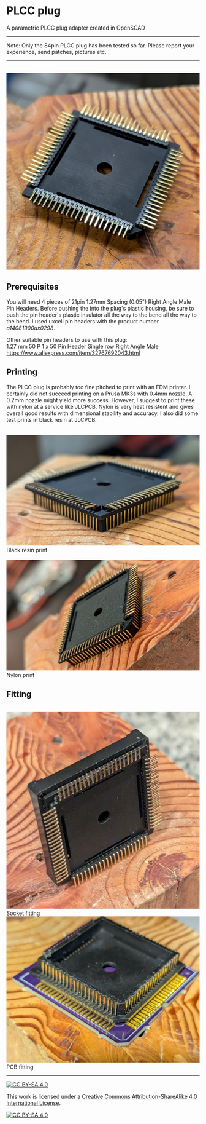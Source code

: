 # PLCC plug

A parametric PLCC plug adapter created in OpenSCAD

***
Note: Only the 84pin PLCC plug has been tested so far. Please report
your experience, send patches, pictures etc.
***

<br />
<a href="images/plccplug84.jpg">
<img src="images/plccplug84.jpg" width="512" height="512">
</a>
<br />

## Prerequisites

You will need 4 pieces of 21pin 1.27mm Spacing (0.05")
Right Angle Male Pin Headers. Before pushing the into the plug's plastic
housing, be sure to push the pin header's plastic insulator all the way
to the bend all the way to the bend. I used uxcell pin headers with the
product number *a14081900ux0298*.

Other suitable pin headers to use with this plug:<br />
1.27 mm 50 P 1 x 50 Pin Header Single row Right Angle Male<br />
https://www.aliexpress.com/item/32767692043.html
<br />

## Printing

The PLCC plug is probably too fine pitched to print with an FDM printer.
I certainly did not succeed printing on a Prusa MK3s with 0.4mm nozzle.
A 0.2mm nozzle might yield more success. However, I suggest to print
these with nylon at a service like JLCPCB. Nylon is very heat resistent
and gives overall good results with dimensional stability and accuracy.
I also did some test prints in black resin at JLCPCB.

<br />
<a href="images/plug84angle.jpg">
<img src="images/plug84angle.jpg" width="512" height="288">
</a>
<br />
Black resin print
<br />
<br />
<a href="images/plug84nylon.jpg">
<img src="images/plug84nylon.jpg" width="512" height="288">
</a>
<br />
Nylon print
<br />

## Fitting

<br />
<a href="images/plug84socketfit.jpg">
<img src="images/plug84socketfit.jpg" width="512" height="512">
</a>
<br />
Socket fitting
<br />
<a href="images/plug84pcbfit.jpg">
<img src="images/plug84pcbfit.jpg" width="512">
</a>
<br />
PCB fitting
<br />



***



[![CC BY-SA 4.0][cc-by-sa-shield]][cc-by-sa]

This work is licensed under a
[Creative Commons Attribution-ShareAlike 4.0 International License][cc-by-sa].

[![CC BY-SA 4.0][cc-by-sa-image]][cc-by-sa]

[cc-by-sa]: http://creativecommons.org/licenses/by-sa/4.0/
[cc-by-sa-image]: https://licensebuttons.net/l/by-sa/4.0/88x31.png
[cc-by-sa-shield]: https://img.shields.io/badge/License-CC%20BY--SA%204.0-lightgrey.svg
